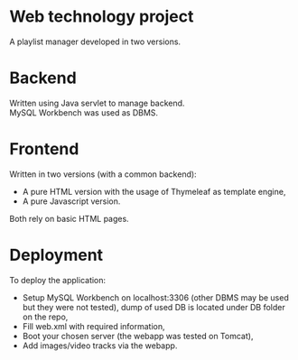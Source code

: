 # Web technology project
A playlist manager developed in two versions.

# Backend
Written using Java servlet to manage backend.<br>
MySQL Workbench was used as DBMS.

# Frontend
Written in two versions (with a common backend):
- A pure HTML version with the usage of Thymeleaf as template engine,
- A pure Javascript version.
  
Both rely on basic HTML pages.

# Deployment
To deploy the application:
- Setup MySQL Workbench on localhost:3306 (other DBMS may be used but they were not tested), dump of used DB is located under DB folder on the repo,
- Fill web.xml with required information,
- Boot your chosen server (the webapp was tested on Tomcat),
- Add images/video tracks via the webapp.
